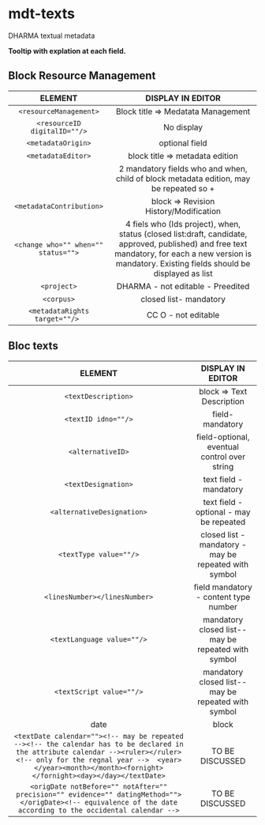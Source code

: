 # mdt-texts
DHARMA textual metadata

**Tooltip with explation at each field.**

## Block Resource Management
|ELEMENT|DISPLAY IN EDITOR|
|:-----:|:-----:|
|`<resourceManagement>`| Block title => Medatata Management |
|`<resourceID digitalID=""/>`|No display|
|`<metadataOrigin>`|optional field|
|`<metadataEditor>`| block title => metadata edition|
|<creation who="" when=""/>| 2 mandatory fields who and when, child of block metadata edition, may be repeated so +|
|`<metadataContribution>`|block => Revision History/Modification|
|`<change who="" when="" status="">`|4 fiels who (Ids project), when, status (closed list:draft, candidate, approved, published) and free text mandatory, for each a new version is mandatory. Existing fields should be displayed as list|
|`<project>`|DHARMA - not editable - Preedited|
|`<corpus>`|closed list- mandatory|
|`<metadataRights target=""/> `|CC O  - not editable|

## Bloc texts
|ELEMENT|DISPLAY IN EDITOR|
|:-----:|:-----:|
|`<textDescription>`| block => Text Description |
|`<textID idno=""/>`|field- mandatory |
|`<alternativeID>`| field-optional, eventual control over string|
|`<textDesignation>`| text field - mandatory|
|`<alternativeDesignation>`|text field - optional - may be repeated|
|`<textType value=""/>`|closed list - mandatory - may be repeated with symbol|
|`<linesNumber></linesNumber>`| field mandatory - content type number|
|`<textLanguage value=""/>`| mandatory closed list-- may be repeated with symbol|
|`<textScript value=""/>`| mandatory closed list-- may be repeated with symbol|
|date|block|
|`<textDate calendar=""><!-- may be repeated --><!-- the calendar has to be declared in the attribute calendar --><ruler></ruler><!-- only for the regnal year -->	<year></year><month></month><fornight></fornight><day></day></textDate>`|TO BE DISCUSSED|
|`<origDate notBefore="" notAfter="" precision="" evidence="" datingMethod=""></origDate><!-- equivalence of the date according to the occidental calendar -->`|TO BE DISCUSSED|

<textDate>
<dateRegnalYear>
	<ruler></ruler>
	<year></year>
	<month></month>
	<fornight></fornight>
	<day></day>
</dateRegnalYear>
<date calendar=""><!-- may be repeated --><!-- the calendar has to be declared in the attribute calendar -->
	<year></year>
	<month></month>
	<fornight></fornight>
	<day></day>
</date>
<dateJovianCycle>
	<cycleName></cycleName>
	<month></month>
	<fornight></fornight>
	<day></day>
</dateJovianCycle>
<origDate notBefore="" notAfter="" precision="" evidence="" datingMethod=""></origDate><!-- equivalence of the date according to the occidental calendar -->
</textDate>
	<textFiliation>
		<duplicateTextID idno=""/><!-- may be repeated -->
		<textReissue value=""/>
		<reissueTextID idno=""/>
		<reissueDate when=""/>
	</textFiliation>
  <textSummary><p></p></textSummary>
	<keywords><!-- may be repeated -->
		<term value=""></term>
	</keywords>
	<textRemarks><p></p></textRemarks>
	<textBibliography>
		<listBibl type=""><!-- may be repeated --><!-- choose primary or secondary -->
			<bibl><!-- may be repeated for each bibliographical reference -->
				<ptr target=""/><!-- pointer towards the Zotero short title -->
				<citedRange unit=""></citedRange>
			</bibl>
		</listBibl>
	</textBibliography>
	<textRights>
		<publicationProject></publicationProject>
		<textDistributionRights target=""/>
	</textRights>
	<relatedResources>
		<artefactID idno=""/><!-- may be repeated -->
		<surrogateID idno=""/><!-- may be repeated -->
		<imageID idno=""/><!-- may be repeated -->
	</relatedResources>
</textDescription>
</textMetadataTemplate>
